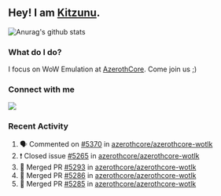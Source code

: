 ## Hey! I am [Kitzunu](https://Github.com/Kitzunu).

![Anurag's github stats](https://github-readme-stats.kitzunu.vercel.app/api?username=Kitzunu&show_icons=true)

### What do I do?

I focus on WoW Emulation at [AzerothCore](https://Github.com/AzerothCore). Come join us ;)

### Connect with me
[![](https://img.shields.io/badge/AzerothCore%20Discord-Connect%20with%20me!-green)](https://discord.com/invite/gkt4y2x)

### Recent Activity

<!--START_SECTION:activity-->
1. 🗣 Commented on [#5370](https://github.com/azerothcore/azerothcore-wotlk/issues/5370) in [azerothcore/azerothcore-wotlk](https://github.com/azerothcore/azerothcore-wotlk)
2. ❗️ Closed issue [#5265](https://github.com/azerothcore/azerothcore-wotlk/issues/5265) in [azerothcore/azerothcore-wotlk](https://github.com/azerothcore/azerothcore-wotlk)
3. 🎉 Merged PR [#5293](https://github.com/azerothcore/azerothcore-wotlk/pull/5293) in [azerothcore/azerothcore-wotlk](https://github.com/azerothcore/azerothcore-wotlk)
4. 🎉 Merged PR [#5286](https://github.com/azerothcore/azerothcore-wotlk/pull/5286) in [azerothcore/azerothcore-wotlk](https://github.com/azerothcore/azerothcore-wotlk)
5. 🎉 Merged PR [#5285](https://github.com/azerothcore/azerothcore-wotlk/pull/5285) in [azerothcore/azerothcore-wotlk](https://github.com/azerothcore/azerothcore-wotlk)
<!--END_SECTION:activity-->

